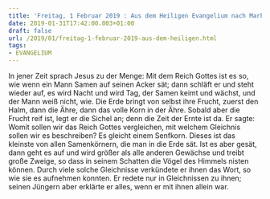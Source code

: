 ```yaml
---
title: 'Freitag, 1 Februar 2019 : Aus dem Heiligen Evangelium nach Markus - Mk 4,26-34.'
date: 2019-01-31T17:42:00.003+01:00
draft: false
url: /2019/01/freitag-1-februar-2019-aus-dem-heiligen.html
tags: 
- EVANGELIUM
---
```


In jener Zeit sprach Jesus zu der Menge: Mit dem Reich Gottes ist es so, wie wenn ein Mann Samen auf seinen Acker sät; dann schläft er und steht wieder auf, es wird Nacht und wird Tag, der Samen keimt und wächst, und der Mann weiß nicht, wie. Die Erde bringt von selbst ihre Frucht, zuerst den Halm, dann die Ähre, dann das volle Korn in der Ähre. Sobald aber die Frucht reif ist, legt er die Sichel an; denn die Zeit der Ernte ist da. Er sagte: Womit sollen wir das Reich Gottes vergleichen, mit welchem Gleichnis sollen wir es beschreiben? Es gleicht einem Senfkorn. Dieses ist das kleinste von allen Samenkörnern, die man in die Erde sät. Ist es aber gesät, dann geht es auf und wird größer als alle anderen Gewächse und treibt große Zweige, so dass in seinem Schatten die Vögel des Himmels nisten können. Durch viele solche Gleichnisse verkündete er ihnen das Wort, so wie sie es aufnehmen konnten. Er redete nur in Gleichnissen zu ihnen; seinen Jüngern aber erklärte er alles, wenn er mit ihnen allein war.